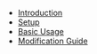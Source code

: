 - [Introduction](Intro.md)
- [Setup](Setup.md)
- [Basic Usage](usage.md)
- [Modification Guide](ModificationGuide.md)